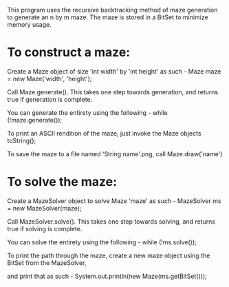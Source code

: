 This program uses the recursive backtracking method of maze generation to generate an n by m maze. The maze is stored in a BitSet to minimize memory usage.
# To construct a maze:
Create a Maze object of size 'int width' by 'int height' as such - Maze maze = new Maze('width', 'height');

Call Maze.generate(). This takes one step towards generation, and returns true if generation is complete.

You can generate the entirety using the following - while (!maze.generate());

To print an ASCII rendition of the maze, just invoke the Maze objects toString();

To save the maze to a file named 'String name'.png, call Maze.draw('name')

# To solve the maze:
Create a MazeSolver object to solve Maze 'maze' as such - MazeSolver ms = new MazeSolver(maze);

Call MazeSolver.solve(). This takes one step towards solving, and returns true if solving is complete.

You can solve the entirety using the following - while (!ms.solve());

To print the path through the maze, create a new maze object using the BitSet from the MazeSolver,

and print that as such - System.out.println(new Maze(ms.getBitSet()));

